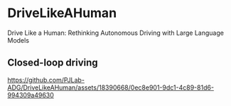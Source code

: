 # DriveLikeAHuman
Drive Like a Human: Rethinking Autonomous Driving with Large Language Models

## Closed-loop driving

https://github.com/PJLab-ADG/DriveLikeAHuman/assets/18390668/0ec8e901-9dc1-4c89-81d6-994309a49630
